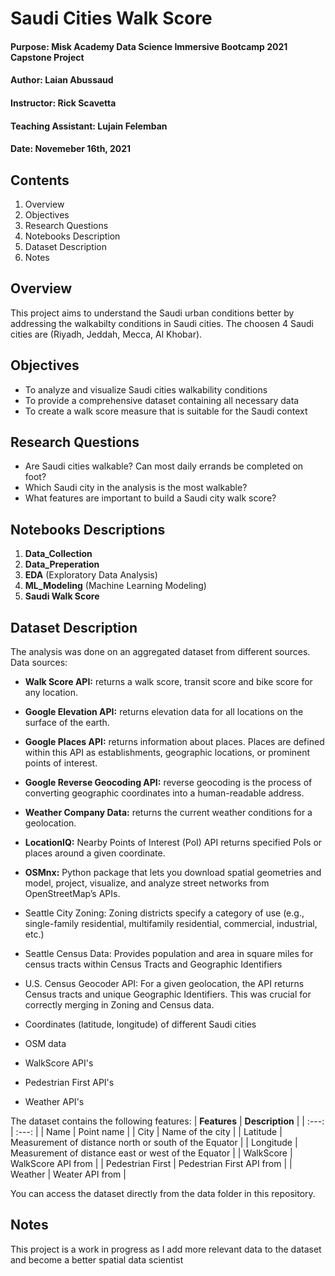# Saudi Cities Walk Score
#### Purpose: Misk Academy Data Science Immersive Bootcamp 2021 Capstone Project
#### Author: Laian Abussaud
#### Instructor: Rick Scavetta
#### Teaching Assistant: Lujain Felemban
#### Date: Novemeber 16th, 2021

## Contents
1. Overview
2. Objectives
3. Research Questions
4. Notebooks Description
5. Dataset Description
6. Notes

## Overview
This project aims to understand the Saudi urban conditions better by addressing the walkabilty conditions in Saudi cities. The choosen 4 Saudi cities are (Riyadh, Jeddah, Mecca, Al Khobar).

## Objectives
- To analyze and visualize Saudi cities walkability conditions
- To provide a comprehensive dataset containing all necessary data
- To create a walk score measure that is suitable for the Saudi context

## Research Questions
- Are Saudi cities walkable? Can most daily errands be completed on foot?
- Which Saudi city in the analysis is the most walkable?
- What features are important to build a Saudi city walk score?

## Notebooks Descriptions
1. **Data_Collection**
2. **Data_Preperation**
3. **EDA** (Exploratory Data Analysis)
4. **ML_Modeling** (Machine Learning Modeling)
5. **Saudi Walk Score**

## Dataset Description
The analysis was done on an aggregated dataset from different sources.
Data sources:
- **Walk Score API:** returns a walk score, transit score and bike score for any location.
- **Google Elevation API:** returns elevation data for all locations on the surface of the earth.
- **Google Places API:** returns information about places. Places are defined within this API as establishments, geographic locations, or prominent points of interest.
- **Google Reverse Geocoding API:** reverse geocoding is the process of converting geographic coordinates into a human-readable address.
- **Weather Company Data:** returns the current weather conditions for a geolocation.
- **LocationIQ:** Nearby Points of Interest (PoI) API returns specified PoIs or places around a given coordinate.
- **OSMnx:** Python package that lets you download spatial geometries and model, project, visualize, and analyze street networks from OpenStreetMap’s APIs.

- Seattle City Zoning: Zoning districts specify a category of use (e.g., single-family residential, multifamily residential, commercial, industrial, etc.)
- Seattle Census Data: Provides population and area in square miles for census tracts within Census Tracts and Geographic Identifiers
- U.S. Census Geocoder API: For a given geolocation, the API returns Census tracts and unique Geographic Identifiers. This was crucial for correctly merging in Zoning and Census data.

- Coordinates (latitude, longitude) of different Saudi cities
- OSM data
- WalkScore API's
- Pedestrian First API's
- Weather API's

The dataset contains the following features:
| **Features** | **Description** |
| :---: | :---: |
| Name | Point name |
| City | Name of the city |
| Latitude  | Measurement of distance north or south of the Equator |
| Longitude | Measurement of distance east or west of the Equator |
| WalkScore | WalkScore API from |
| Pedestrian First | Pedestrian First API from |
| Weather | Weater API from |

You can access the dataset directly from the data folder in this repository.

## Notes
This project is a work in progress as I add more relevant data to the dataset and become a better spatial data scientist

